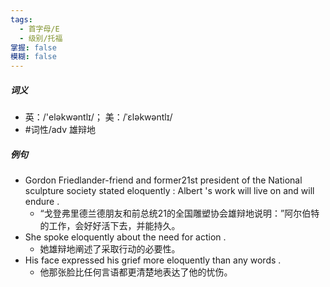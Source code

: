 ```yaml
---
tags:
  - 首字母/E
  - 级别/托福
掌握: false
模糊: false
---
```

##### 词义
- 英：/'eləkwəntlɪ/； 美：/ˈɛləkwəntlɪ/
- #词性/adv  雄辩地
##### 例句
- Gordon Friedlander-friend and former21st president of the National sculpture society stated eloquently : Albert 's work will live on and will endure .
	- “戈登弗里德兰德朋友和前总统21的全国雕塑协会雄辩地说明：”阿尔伯特的工作，会好好活下去，并能持久。
- She spoke eloquently about the need for action .
	- 她雄辩地阐述了采取行动的必要性。
- His face expressed his grief more eloquently than any words .
	- 他那张脸比任何言语都更清楚地表达了他的忧伤。
